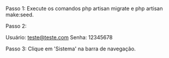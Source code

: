 Passo 1: Execute os comandos php artisan migrate e php artisan make:seed.

Passo 2: 
 
Usuário: teste@teste.com
Senha: 12345678

Passo 3: Clique em 'Sistema' na barra de navegação. 
